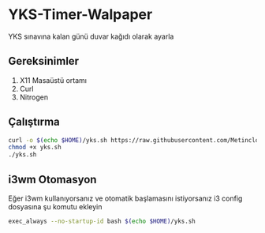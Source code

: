 # YKS-Timer-Walpaper
YKS sınavına kalan günü duvar kağıdı olarak ayarla 

## Gereksinimler
1. X11 Masaüstü ortamı
2. Curl
3. Nitrogen

## Çalıştırma

```bash
curl -o $(echo $HOME)/yks.sh https://raw.githubusercontent.com/Metincloup/YKS-Timer-Walpaper/main/yks.sh
chmod +x yks.sh
./yks.sh
```

## i3wm Otomasyon
Eğer i3wm kullanıyorsanız ve otomatik başlamasını istiyorsanız i3 config dosyasına şu komutu ekleyin

```bash
exec_always --no-startup-id bash $(echo $HOME)/yks.sh
```
